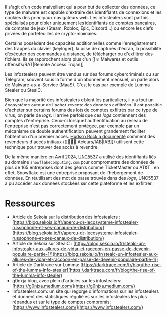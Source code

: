 Il s'agit d'un code malveillant qui a pour but de collecter des données, ce type de malware est capable d'extraire des identifiants de connexions et les cookies des principaux navigateurs web. Les infostealers sont parfois spécialisés pour cibler uniquement les identifiants de comptes bancaires, de comptes de jeux (Steam, Roblox, Epic, Discord...) ou encore les clefs privées de portefeuilles de crypto-monnaies. 

Certains possèdent des capacités additionnelles comme l'enregistrement des frappes du clavier (keyloger), la prise de captures d'écran, la possibilité d’exécuter des commandes à distance, de télécharger ou d'exfiltrer des fichiers. Ils se rapprochent alors plus d'un [[☣ Malwares et outils offensifs/RAT|Remote Access Trojan]].

Les infostealers peuvent être vendus sur des forums cybercriminels ou sur Telegram, souvent sous la forme d'un abonnement mensuel, on parle alors de Malware-as-a-Service (MaaS). C'est le cas par exemple de Lumma Stealer ou StealC.

Bien que la majorité des infostealers ciblent les particuliers, il y a tout un écosystème autour de l'achat-revente des données exfiltrées. Il est possible d'acheter sur certains forums des lots de comptes exfiltrés par ce type de virus, on parle de *logs*. Il arrive parfois que ces *logs* contiennent des comptes d'entreprise. Ceux-ci lorsque l'authentification au réseau de l'entreprise n'est pas correctement protégée, par exemple par un mécanisme de double authentification, peuvent grandement faciliter l'obtention d'un premier accès. [Hudson Rock a documenté](https://www.infostealers.com/article/initial-access-brokers-infostealers-and-everything-between-them/) comment des revendeurs d'accès initiaux ([[👩🏽‍💻 Acteurs/IAB|IAB]]) utilisent cette technique pour trouver des accès à revendre. 

De la même manière en Avril 2024,  [UNC5537](https://cloud.google.com/blog/topics/threat-intelligence/unc5537-snowflake-data-theft-extortion) a utilisé des identifiants liés au domaine `snowflakecomputing.com` pour compromettre des données de plus de 165 entreprises dont des géants comme TicketMaster ou AT&T . en effet, Snowflake est une entreprise proposant de l'hébergement de données. En réutilisant des mot de passe trouvés dans des *logs*, UNC5537 a pu accéder aux données stockées sur cette plateforme et les exfiltrer.
# Ressources

- Article de Sekoia sur la distribution des infostealers : [https://blog.sekoia.io/fr/apercu-de-lecosysteme-infostealer-russophone-et-ses-canaux-de-distribution/](https://blog.sekoia.io/fr/apercu-de-lecosysteme-infostealer-russophone-et-ses-canaux-de-distribution/)
- Article de Sekoia sur StealC : [https://blog.sekoia.io/fr/stealc-un-infostealer-aux-allures-de-vidar-et-raccoon-en-passe-de-devenir-populaire-partie-1/](https://blog.sekoia.io/fr/stealc-un-infostealer-aux-allures-de-vidar-et-raccoon-en-passe-de-devenir-populaire-partie-1/)
- Article de Darktrace sur Lumma: [https://darktrace.com/fr/blog/the-rise-of-the-lumma-info-stealer](https://darktrace.com/fr/blog/the-rise-of-the-lumma-info-stealer)
- g0nxja blog, avec plein d'articles sur les infostealers: [https://g0njxa.medium.com/](https://g0njxa.medium.com/)
- Infostealers.com: un site qui regorge d'informations sur les infostealers et donnent des statistiques régulières sur les infostealers les plus répandus et sur le type de comptes compromis: [https://www.infostealers.com/](https://www.infostealers.com/)